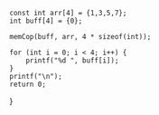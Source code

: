     const int arr[4] = {1,3,5,7};
    int buff[4] = {0};

    memCop(buff, arr, 4 * sizeof(int));

    for (int i = 0; i < 4; i++) {
        printf("%d ", buff[i]);
    }
    printf("\n");
    return 0;
}
